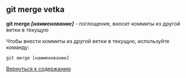 ## git merge vetka

**git merge *[наименование]*** - поглощение, вносит коммиты из другой ветки в текущую

Чтобы внести коммиты из другой ветки в текущую, используйте команду:

```bash=
git merge [наименование]
```

[Вернуться к содержанию](/readme.md)